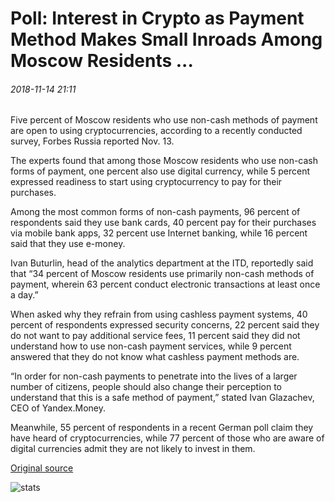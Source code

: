 # Poll: Interest in Crypto as Payment Method Makes Small Inroads Among Moscow Residents ...

###### 2018-11-14 21:11

Five percent of Moscow residents who use non-cash methods of payment are open to using cryptocurrencies, according to a recently conducted survey, Forbes Russia reported Nov. 13.

The experts found that among those Moscow residents who use non-cash forms of payment, one percent also use digital currency, while 5 percent expressed readiness to start using cryptocurrency to pay for their purchases.

Among the most common forms of non-cash payments, 96 percent of respondents said they use bank cards, 40 percent pay for their purchases via mobile bank apps, 32 percent use Internet banking, while 16 percent said that they use e-money.

Ivan Buturlin, head of the analytics department at the ITD, reportedly said that “34 percent of Moscow residents use primarily non-cash methods of payment, wherein 63 percent conduct electronic transactions at least once a day.”

When asked why they refrain from using cashless payment systems, 40 percent of respondents expressed security concerns, 22 percent said they do not want to pay additional service fees, 11 percent said they did not understand how to use non-cash payment services, while 9 percent answered that they do not know what cashless payment methods are.

“In order for non-cash payments to penetrate into the lives of a larger number of citizens, people should also change their perception to understand that this is a safe method of payment,” stated Ivan Glazachev, CEO of Yandex.Money.

Meanwhile, 55 percent of respondents in a recent German poll claim they have heard of cryptocurrencies, while 77 percent of those who are aware of digital currencies admit they are not likely to invest in them.

[Original source](https://cointelegraph.com/news/poll-interest-in-crypto-as-payment-method-makes-small-inroads-among-moscow-residents)

![stats](https://c.statcounter.com/11760860/0/a89fa40b/1/ "stats")